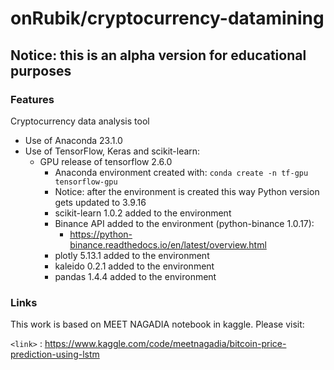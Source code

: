 # onRubik/cryptocurrency-datamining

## Notice: this is an alpha version for educational purposes

### Features
Cryptocurrency data analysis tool

- Use of Anaconda 23.1.0
- Use of TensorFlow, Keras and scikit-learn:
    - GPU release of tensorflow 2.6.0
        - Anaconda environment created with:
        `conda create -n tf-gpu tensorflow-gpu`
        - Notice: after the environment is created this way Python version gets updated to 3.9.16
        - scikit-learn 1.0.2 added to the environment
        - Binance API added to the environment (python-binance 1.0.17):
            - <https://python-binance.readthedocs.io/en/latest/overview.html>
        - plotly 5.13.1 added to the environment
        - kaleido 0.2.1 added to the environment
        - pandas 1.4.4 added to the environment

### Links
This work is based on MEET NAGADIA notebook in kaggle. Please visit:

`<link>` : <https://www.kaggle.com/code/meetnagadia/bitcoin-price-prediction-using-lstm>
